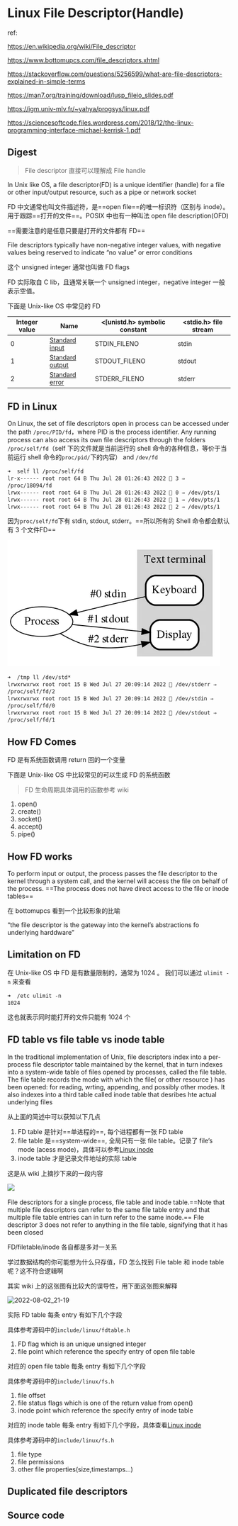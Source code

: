# Linux File Descriptor(Handle)

ref:

https://en.wikipedia.org/wiki/File_descriptor

https://www.bottomupcs.com/file_descriptors.xhtml

https://stackoverflow.com/questions/5256599/what-are-file-descriptors-explained-in-simple-terms

https://man7.org/training/download/lusp_fileio_slides.pdf

https://igm.univ-mlv.fr/~yahya/progsys/linux.pdf

https://sciencesoftcode.files.wordpress.com/2018/12/the-linux-programming-interface-michael-kerrisk-1.pdf

## Digest

> File descriptor 直接可以理解成 File handle

In Unix like OS, a file descriptor(FD) is a unique identifier (handle) for a file or other input/output resource, such as a pipe or network socket

FD 中文通常也叫文件描述符，是==open file==的唯一标识符（区别与 inode）。用于跟踪==打开的文件==。POSIX 中也有一种叫法 open file description(OFD)

==需要注意的是任意只要是打开的文件都有 FD==

File descriptors typically have non-negative integer values, with negative values being reserved to indicate “no value” or error conditions

这个 unsigned integer 通常也叫做 FD flags

FD 实际取自 C lib，且通常关联一个 unsigned integer，negative integer 一般表示空值。

下面是 Unix-like OS 中常见的 FD

| Integer value | Name                                                    | <[unistd.h> symbolic constant | <stdio.h> file stream |
| ------------- | ------------------------------------------------------- | ----------------------------- | --------------------- |
| 0             | [Standard input](https://en.wikipedia.org/wiki/Stdin)   | STDIN_FILENO                  | stdin                 |
| 1             | [Standard output](https://en.wikipedia.org/wiki/Stdout) | STDOUT_FILENO                 | stdout                |
| 2             | [Standard error](https://en.wikipedia.org/wiki/Stderr)  | STDERR_FILENO                 | stderr                |

## FD in Linux

On Linux, the set of file descriptors open in process can be accessed under the path `/proc/PID/fd`，where PID is the process identifier. Any running process can also access its own file descriptors through the folders `/proc/self/fd`（self 下的文件就是当前运行的 shell 命令的各种信息，等价于当前运行 shell 命令的`proc/pid/`下的内容） and `/dev/fd`

```
➜  self ll /proc/self/fd
lr-x------ root root 64 B Thu Jul 28 01:26:43 2022  3 ⇒ /proc/18094/fd
lrwx------ root root 64 B Thu Jul 28 01:26:43 2022  0 ⇒ /dev/pts/1
lrwx------ root root 64 B Thu Jul 28 01:26:43 2022  1 ⇒ /dev/pts/1
lrwx------ root root 64 B Thu Jul 28 01:26:43 2022  2 ⇒ /dev/pts/1
```

因为`proc/self/fd`下有 stdin, stdout, stderr。==所以所有的 Shell 命令都会默认有 3 个文件FD==

![480px-Stdstreams-notitle](https://github.com/dhay3/image-repo/raw/master/20220727/480px-Stdstreams-notitle.6bfsgmevmmbk.webp)

```
➜  /tmp ll /dev/std*
lrwxrwxrwx root root 15 B Wed Jul 27 20:09:14 2022  /dev/stderr ⇒ /proc/self/fd/2
lrwxrwxrwx root root 15 B Wed Jul 27 20:09:14 2022  /dev/stdin ⇒ /proc/self/fd/0
lrwxrwxrwx root root 15 B Wed Jul 27 20:09:14 2022  /dev/stdout ⇒ /proc/self/fd/1
```

## How FD Comes

FD 是有系统函数调用 return 回的一个变量

下面是 Unix-like OS 中比较常见的可以生成 FD 的系统函数

> FD 生命周期具体调用的函数参考 wiki

1. open()
2. create()
3. socket()
4. accept()
5. pipe()

## How FD works

To perform input or output, the process passes the file descriptor to the kernel through a system call, and the kernel will access the file on behalf of the process. ==The process does not have direct access to the file or inode tables==

在 bottomupcs 看到一个比较形象的比喻

“the file descriptor is the gateway into the kernel’s abstractions fo underlying harddware”

## Limitation on FD

在 Unix-like OS 中 FD 是有数量限制的，通常为 1024 。 我们可以通过 `ulimit -n` 来查看

```
➜  /etc ulimit -n 
1024
```

这也就表示同时能打开的文件只能有 1024 个

## FD table vs file table vs inode table

In the traditional implementation of Unix, file descriptors index into a per-process file descriptor table maintained by the kernel, that in turn indexes into a system-wide table of files opened by processes, called the file table. The file table records the mode with which the file( or other resource ) has been opened: for reading, wrting, appending, and possibly other modes. It also indexes into a third table called inode table that desribes hte actual underlying files

从上面的简述中可以获知以下几点

1. FD table 是针对==单进程的==, 每个进程都有一张 FD table
2. file table 是==system-wide==, 全局只有一张 file table。记录了 file’s mode (acess mode)，具体可以参考[Linux inode]()
3. inode table 才是记录文件地址的实际 table

这是从 wiki 上摘抄下来的一段内容

![](https://upload.wikimedia.org/wikipedia/commons/thumb/f/f8/File_table_and_inode_table.svg/450px-File_table_and_inode_table.svg.png)

File descriptors for a single process, file table and inode table.==Note that multiple file descriptors can refer to the same file table entry and that multiple file table entries can in turn refer to the same inode.== File descriptor 3 does not refer to anything in the file table, signifying that it has been closed

FD/filetable/inode 各自都是多对一关系



学过数据结构的你可能想为什么只存值，FD 怎么找到 File table 和 inode table 呢？这不符合逻辑啊

其实 wiki 上的这张图有比较大的误导性，用下面这张图来解释

![2022-08-02_21-19](https://git.poker/dhay3/image-repo/blob/master/20220802/2022-08-02_21-19.67uwfznwk1hc.webp?raw=true)

实际 FD table 每条 entry 有如下几个字段

具体参考源码中的`include/linux/fdtable.h`

1. FD flag which is an unique unsigned integer
2. file point which reference the specify entry of open file table

对应的 open file table 每条 entry 有如下几个字段

具体参考源码中的`include/linux/fs.h`

1. file offset
2. file status flags which is one of  the return value from open()
3. inode point which reference the specify entry of inode table

对应的 inode table 每条 entry 有如下几个字段，具体查看[Linux inode]()

具体参考源码中的`include/linux/fs.h`

1. file type
2. file permissions
3. other file properties(size,timestamps...)

## Duplicated file descriptors



## Source code





